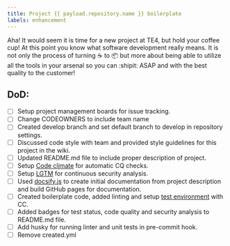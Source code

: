 ```yaml
---
title: Project {{ payload.repository.name }} boilerplate
labels: enhancement
---
```

Aha! It would seem it is time for a new project at TE4, but hold your coffee cup! At this point you know what software development really means. It is not only the process of turning ☕️ to 📦 but more about being able to utilize all the tools in your arsenal so you can :shipit: ASAP and with the best quality to the customer!   

## DoD:
- [ ] Setup project management boards for issue tracking.
- [ ] Change CODEOWNERS to include team name
- [ ] Created develop branch and set default branch to develop in repository settings.
- [ ] Discussed code style with team and provided style guidelines for this project in the wiki.
- [ ] Updated README.md file to include proper description of project.
- [ ] Setup [Code climate](https://codeclimate.com/quality/) for automatic CQ checks.
- [ ] Setup [LGTM](https://lgtm.com/dashboard) for continuous security analysis.
- [ ] Used [docsify.js](https://docsify.js.org) to create initial documentation from project description and build GitHub pages for documentation.
- [ ] Created boilerplate code, added linting and setup [test environment](https://lmiller1990.github.io/vue-testing-handbook/v3/setting-up-for-tdd.html#installing-vue-cli) with CC.
- [ ] Added badges for test status, code quality and security analysis to README.md file.
- [ ] Add husky for running linter and unit tests in pre-commit hook.
- [ ] Remove created.yml
